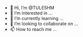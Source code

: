 - 👋 Hi, I’m @TULESHM
- 👀 I’m interested in ...
- 🌱 I’m currently learning ...
- 💞️ I’m looking to collaborate on ...
- 📫 How to reach me ...

<!---
TULESHM/TULESHM is a ✨ special ✨ repository because its `README.md` (this file) appears on your GitHub profile.
You can click the Preview link to take a look at your changes.
--->

